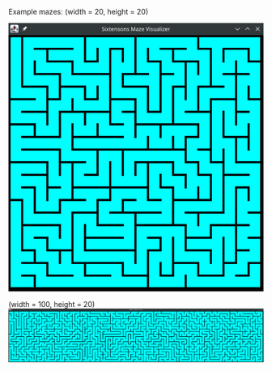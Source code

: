 Example mazes:
(width = 20, height = 20)

![Maze](maze_0.png)

(width = 100, height = 20)
![Maze](maze_2.png)
